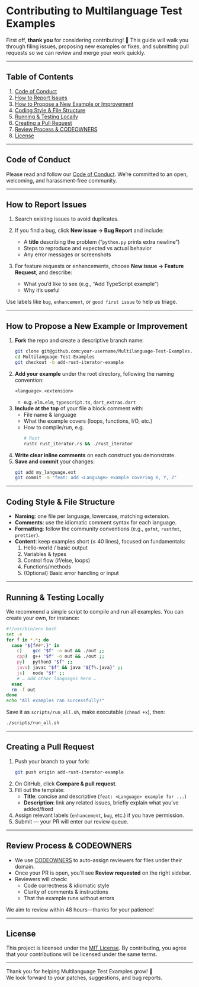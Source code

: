 # Contributing to Multilanguage Test Examples

First off, **thank you** for considering contributing! 🎉 This guide will walk you through filing issues, proposing new examples or fixes, and submitting pull requests so we can review and merge your work quickly.

---

## Table of Contents

1. [Code of Conduct](#code-of-conduct)  
2. [How to Report Issues](#how-to-report-issues)  
3. [How to Propose a New Example or Improvement](#how-to-propose-a-new-example-or-improvement)  
4. [Coding Style & File Structure](#coding-style--file-structure)  
5. [Running & Testing Locally](#running--testing-locally)  
6. [Creating a Pull Request](#creating-a-pull-request)  
7. [Review Process & CODEOWNERS](#review-process--codeowners)  
8. [License](#license)  

---

## Code of Conduct

Please read and follow our [Code of Conduct](./CODE_OF_CONDUCT.md). We’re committed to an open, welcoming, and harassment-free community.

---

## How to Report Issues

1. Search existing issues to avoid duplicates.  
2. If you find a bug, click **New issue → Bug Report** and include:  
   - A **title** describing the problem (“`python.py` prints extra newline”)  
   - Steps to reproduce and expected vs actual behavior  
   - Any error messages or screenshots  

3. For feature requests or enhancements, choose **New issue → Feature Request**, and describe:  
   - What you’d like to see (e.g., “Add TypeScript example”)  
   - Why it’s useful  

Use labels like `bug`, `enhancement`, or `good first issue` to help us triage.

---

## How to Propose a New Example or Improvement

1. **Fork** the repo and create a descriptive branch name:  
   ```bash
   git clone git@github.com:your-username/Multilanguage-Test-Examples.git
   cd Multilanguage-Test-Examples
   git checkout -b add-rust-iterator-example
   ```
2. **Add your example** under the root directory, following the naming convention:  
   ```
   <language>.<extension>
   ```
   - e.g. `elm.elm`, `typescript.ts`, `dart_extras.dart`
3. **Include at the top** of your file a block comment with:
   - File name & language  
   - What the example covers (loops, functions, I/O, etc.)  
   - How to compile/run, e.g.  
     ```bash
     # Rust
     rustc rust_iterator.rs && ./rust_iterator
     ```
4. **Write clear inline comments** on each construct you demonstrate.
5. **Save and commit** your changes:
   ```bash
   git add my_language.ext
   git commit -m "feat: add <Language> example covering X, Y, Z"
   ```

---

## Coding Style & File Structure

- **Naming**: one file per language, lowercase, matching extension.  
- **Comments**: use the idiomatic comment syntax for each language.  
- **Formatting**: follow the community conventions (e.g., `gofmt`, `rustfmt`, `prettier`).  
- **Content**: keep examples short (≤ 40 lines), focused on fundamentals:
  1. Hello-world / basic output  
  2. Variables & types  
  3. Control flow (if/else, loops)  
  4. Functions/methods  
  5. (Optional) Basic error handling or input  

---

## Running & Testing Locally

We recommend a simple script to compile and run all examples. You can create your own, for instance:

```bash
#!/usr/bin/env bash
set -e
for f in *.*; do
  case "${f##*.}" in
    c)    gcc "$f" -o out && ./out ;;
    cpp)  g++ "$f" -o out && ./out ;;
    py)   python3 "$f" ;;
    java) javac "$f" && java "${f%.java}" ;;
    js)   node "$f" ;;
    # … add other languages here …
  esac
  rm -f out
done
echo "All examples ran successfully!"
```

Save it as `scripts/run_all.sh`, make executable (`chmod +x`), then:

```bash
./scripts/run_all.sh
```

---

## Creating a Pull Request

1. Push your branch to your fork:
   ```bash
   git push origin add-rust-iterator-example
   ```
2. On GitHub, click **Compare & pull request**.  
3. Fill out the template:
   - **Title**: concise and descriptive (`feat: <Language> example for ...`)  
   - **Description**: link any related issues, briefly explain what you’ve added/fixed  
4. Assign relevant labels (`enhancement`, `bug`, etc.) if you have permission.  
5. Submit — your PR will enter our review queue.

---

## Review Process & CODEOWNERS

- We use [CODEOWNERS](.github/CODEOWNERS) to auto-assign reviewers for files under their domain.  
- Once your PR is open, you’ll see **Review requested** on the right sidebar.  
- Reviewers will check:
  - Code correctness & idiomatic style  
  - Clarity of comments & instructions  
  - That the example runs without errors  

We aim to review within 48 hours—thanks for your patience!

---

## License

This project is licensed under the [MIT License](./LICENSE). By contributing, you agree that your contributions will be licensed under the same terms.

---

Thank you for helping Multilanguage Test Examples grow! 🚀  
We look forward to your patches, suggestions, and bug reports.
